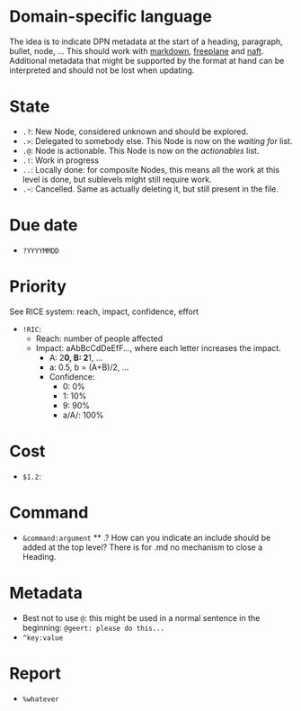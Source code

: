 # Domain-specific language

The idea is to indicate DPN metadata at the start of a heading, paragraph, bullet, node, ... This should work with [markdown](https://www.markdownguide.org/), [freeplane](https://docs.freeplane.org/#/) and [naft](https://github.com/gfannes/gubg.io/blob/master/src/gubg/parse/naft/spec.md). Additional metadata that might be supported by the format at hand can be interpreted and should not be lost when updating.

# State

* `.?`: New Node, considered unknown and should be explored.
* `.>`: Delegated to somebody else. This Node is now on the _waiting for_ list.
* `.@`: Node is actionable. This Node is now on the _actionables_ list.
* `.!`: Work in progress
* `..`: Locally done: for composite Nodes, this means all the work at this level is done, but sublevels might still require work.
* `.~`: Cancelled. Same as actually deleting it, but still present in the file.

# Due date

* `?YYYYMMDD`

# Priority

See RICE system: reach, impact, confidence, effort

* `!RIC`:
  * Reach: number of people affected
  * Impact: aAbBcCdDeEfF..., where each letter increases the impact.
	  * A: 2**0, B: 2**1, ...
	  * a: 0.5, b = (A+B)/2, ...
	* Confidence:
		* 0: 0%
		* 1: 10%
		* 9: 90%
		* a/A/<nothing>: 100%

# Cost

* `$1.2`:

# Command

* `&command:argument`
** .? How can you indicate an include should be added at the top level? There is for .md no mechanism to close a Heading.

# Metadata

* Best not to use `@`: this might be used in a normal sentence in the beginning: `@geert: please do this...`
* `^key:value`

# Report

* `%whatever`